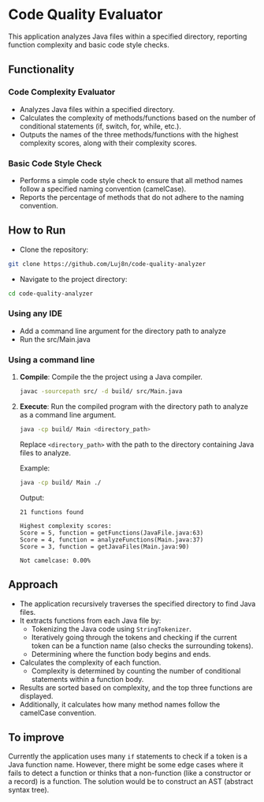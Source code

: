 # Code Quality Evaluator

This application analyzes Java files within a specified directory, reporting function complexity and basic code style checks.

## Functionality

### Code Complexity Evaluator

- Analyzes Java files within a specified directory.
- Calculates the complexity of methods/functions based on the number of conditional statements (if, switch, for, while, etc.).
- Outputs the names of the three methods/functions with the highest complexity scores, along with their complexity scores.

### Basic Code Style Check

- Performs a simple code style check to ensure that all method names follow a specified naming convention (camelCase).
- Reports the percentage of methods that do not adhere to the naming convention.

## How to Run

- Clone the repository:

```bash
git clone https://github.com/Luj8n/code-quality-analyzer
```

- Navigate to the project directory:

```bash
cd code-quality-analyzer
```

### Using any IDE

- Add a command line argument for the directory path to analyze
- Run the src/Main.java

### Using a command line

1. **Compile**: Compile the the project using a Java compiler.

   ```bash
   javac -sourcepath src/ -d build/ src/Main.java

   ```

2. **Execute**: Run the compiled program with the directory path to analyze as a command line argument.

   ```bash
   java -cp build/ Main <directory_path>
   ```

   Replace `<directory_path>` with the path to the directory containing Java files to analyze.

   Example:

   ```bash
   java -cp build/ Main ./
   ```

   Output:

   ```
   21 functions found

   Highest complexity scores:
   Score = 5, function = getFunctions(JavaFile.java:63)
   Score = 4, function = analyzeFunctions(Main.java:37)
   Score = 3, function = getJavaFiles(Main.java:90)

   Not camelcase: 0.00%
   ```

## Approach

- The application recursively traverses the specified directory to find Java files.
- It extracts functions from each Java file by:
  - Tokenizing the Java code using `StringTokenizer`.
  - Iteratively going through the tokens and checking if the current token can be a function name (also checks the surrounding tokens).
  - Determining where the function body begins and ends.
- Calculates the complexity of each function.
  - Complexity is determined by counting the number of conditional statements within a function body.
- Results are sorted based on complexity, and the top three functions are displayed.
- Additionally, it calculates how many method names follow the camelCase convention.

## To improve

Currently the application uses many `if` statements to check if a token is a Java function name. However, there might be some edge cases where it fails to detect a function or thinks that a non-function (like a constructor or a record) is a function. The solution would be to construct an AST (abstract syntax tree).
